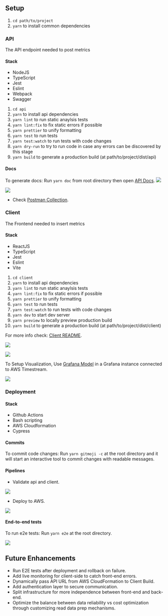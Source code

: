 ## Setup

1. `cd path/to/project`
2. `yarn` to install common dependencies

### API
The API endpoint needed to post metrics
#### Stack
- NodeJS
- TypeScript
- Jest
- Eslint
- Webpack
- Swagger

1. `cd api`
2. `yarn` to install api dependencies
3. `yarn lint` to run static anaylsis tests
4. `yarn lint:fix` to fix static errors if possible
5. `yarn prettier` to unify formatting
6. `yarn test` to run tests
7. `yarn test:watch` to run tests with code changes
8. `yarn dry-run` to try to run code in case any errors can be discovered by this stage
9. `yarn build` to generate a production build (at path/to/project/dist/api)

#### Docs
To generate docs: Run `yarn doc` from root directory then open [API Docs](http://localhost:3000/api-docs).
![](https://drive.google.com/uc?id=1UtfAgdaVUk-DerwcLWWlt91lXRLmg4WQ)

![](https://drive.google.com/uc?id=1G_P9PCd7pj0CAZjCFBpOb2U3fS0w-Zou)
- Check [Postman Collection](https://www.postman.com/lebaz20/workspace/metrics/collection/1283527-0800a457-8f2b-4bda-8aa2-c91530923091?action=share&creator=1283527).

### Client
The Frontend needed to insert metrics
#### Stack
- ReactJS
- TypeScript
- Jest
- Eslint
- Vite

1. `cd client`
2. `yarn` to install api dependencies
3. `yarn lint` to run static anaylsis tests
4. `yarn lint:fix` to fix static errors if possible
5. `yarn prettier` to unify formatting
6. `yarn test` to run tests
7. `yarn test:watch` to run tests with code changes
8. `yarn dev` to start dev server
9. `yarn preview` to locally preview production build
10. `yarn build` to generate a production build (at path/to/project/dist/client)

For more info check: [Client README](./../src/client/README.md).

![](https://drive.google.com/uc?id=15DY5L8Zh5qNPilUycN0Lxy166PsYT1KO)

![](https://drive.google.com/uc?id=1OIdxZl3vYLACnBUWHNx7-qDp9zV7SvA1)

To Setup Visualization, Use [Grafana Model](./../infrastructure/grafana.json) in a Grafana instance connected to AWS Timestream.

![](https://drive.google.com/uc?id=11lHkDr-R9pwdJXBk46UYLeMUsy1Eg60_)

### Deployment
#### Stack
- Github Actions
- Bash scripting
- AWS Cloudformation
- Cypress

#### Commits
To commit code changes: Run `yarn gitmoji -c` at the root directory and it will start an interactive tool to commit changes with readable messages.

#### Pipelines

- Validate api and client.

![](https://drive.google.com/uc?id=1KOzRUmiywy3JCT30_f_jkg4g-qz-nYbZ)

- Deploy to AWS.

![](https://drive.google.com/uc?id=1IOrN6Rg0x1Kl-wkge_qkcbyeCkTE2ciK)

#### End-to-end tests
To run e2e tests: Run `yarn e2e` at the root directory.

![](https://drive.google.com/uc?id=1F8s32sozr_ggUoOWkeRUCAFBID6qpMjm)

## Future Enhancements
- Run E2E tests after deployment and rollback on failure.
- Add live monitoring for client-side to catch front-end errors.
- Dynamically pass API URL from AWS CloudFormation to Client Build.
- Add authentication layer to secure communication.
- Split infrastructure for more independence between front-end and back-end.
- Optimize the balance between data reliability vs cost optimization through customizing read data prep mechanisms. 